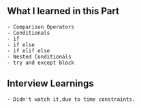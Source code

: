 ## What I learned in this Part
    - Comparison Operators
    - Conditionals
    - if
    - if else
    - if elif else 
    - Nested Conditionals
    - try and except block
## Interview Learnings
    - Didn't watch it,due to time constraints.
